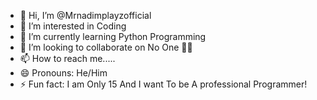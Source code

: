 - 👋 Hi, I’m @Mrnadimplayzofficial
- 👀 I’m interested in Coding
- 🌱 I’m currently learning Python Programming
- 💞️ I’m looking to collaborate on No One 🤦‍♀️
- 📫 How to reach me.....
- 😄 Pronouns: He/Him
- ⚡ Fun fact: I am Only 15 And I want To be A professional Programmer!

<!---
Mrnadimplayzofficial/Mrnadimplayzofficial is a ✨ special ✨ repository because its `README.md` (this file) appears on your GitHub profile.
You can click the Preview link to take a look at your changes.
--->
